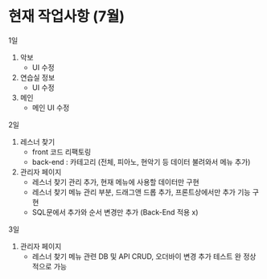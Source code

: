 # 현재 작업사항 (7월)

1일
1) 악보
    - UI 수정
2) 연습실 정보
    - UI 수정
3) 메인
   - 메인 UI 수정

2일
1) 레스너 찾기
    - front 코드 리팩토링
    - back-end : 카테고리 (전체, 피아노, 현악기 등 데이터 불려와서 메뉴 추가)
2) 관리자 페이지
    - 레스너 찾기 관리 추가, 현재 메뉴에 사용할 데이터만 구현
    - 레스너 찾기 메뉴 관리 부분, 드래그앤 드롭 추가, 프론트상에서만 추가 기능 구현
    - SQL문에서 추가와 순서 변경만 추가 (Back-End 적용 x)

3일
1) 관리자 페이지
    - 레스너 찾기 메뉴 관련 DB 및 API CRUD, 오더바이 변경 추가 테스트 완 정상적으로 가능